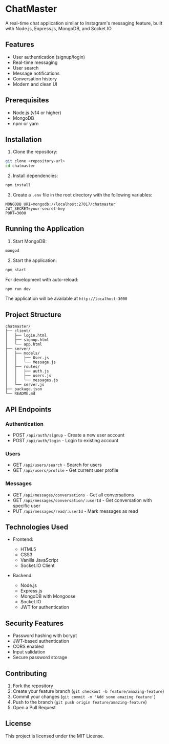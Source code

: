 # ChatMaster

A real-time chat application similar to Instagram's messaging feature, built with Node.js, Express.js, MongoDB, and Socket.IO.

## Features

- User authentication (signup/login)
- Real-time messaging
- User search
- Message notifications
- Conversation history
- Modern and clean UI

## Prerequisites

- Node.js (v14 or higher)
- MongoDB
- npm or yarn

## Installation

1. Clone the repository:
```bash
git clone <repository-url>
cd chatmaster
```

2. Install dependencies:
```bash
npm install
```

3. Create a `.env` file in the root directory with the following variables:
```
MONGODB_URI=mongodb://localhost:27017/chatmaster
JWT_SECRET=your-secret-key
PORT=3000
```

## Running the Application

1. Start MongoDB:
```bash
mongod
```

2. Start the application:
```bash
npm start
```

For development with auto-reload:
```bash
npm run dev
```

The application will be available at `http://localhost:3000`

## Project Structure

```
chatmaster/
├── client/
│   ├── login.html
│   ├── signup.html
│   └── app.html
├── server/
│   ├── models/
│   │   ├── User.js
│   │   └── Message.js
│   ├── routes/
│   │   ├── auth.js
│   │   ├── users.js
│   │   └── messages.js
│   └── server.js
├── package.json
└── README.md
```

## API Endpoints

### Authentication
- POST `/api/auth/signup` - Create a new user account
- POST `/api/auth/login` - Login to existing account

### Users
- GET `/api/users/search` - Search for users
- GET `/api/users/profile` - Get current user profile

### Messages
- GET `/api/messages/conversations` - Get all conversations
- GET `/api/messages/conversation/:userId` - Get conversation with specific user
- PUT `/api/messages/read/:userId` - Mark messages as read

## Technologies Used

- Frontend:
  - HTML5
  - CSS3
  - Vanilla JavaScript
  - Socket.IO Client

- Backend:
  - Node.js
  - Express.js
  - MongoDB with Mongoose
  - Socket.IO
  - JWT for authentication

## Security Features

- Password hashing with bcrypt
- JWT-based authentication
- CORS enabled
- Input validation
- Secure password storage

## Contributing

1. Fork the repository
2. Create your feature branch (`git checkout -b feature/amazing-feature`)
3. Commit your changes (`git commit -m 'Add some amazing feature'`)
4. Push to the branch (`git push origin feature/amazing-feature`)
5. Open a Pull Request

## License

This project is licensed under the MIT License. 